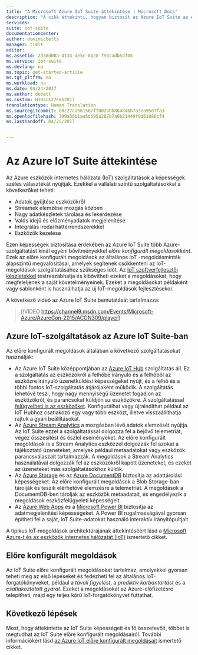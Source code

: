 ```yaml
---
title: "A Microsoft Azure IoT Suite áttekintése | Microsoft Docs"
description: "A cikk áttekinti, hogyan biztosít az Azure IoT Suite az eszközök internetes hálózatán alapuló, előre konfigurált megoldásokat adatok gyűjtéséhez, elemzéséhez és tárolásához, megjelenítések biztosításához, valamint a más rendszerekkel való integrációhoz."
services: 
suite: iot-suite
documentationcenter: 
author: dominicbetts
manager: timlt
editor: 
ms.assetid: 2d38d08a-4133-4e5c-8b28-f93cadb5df05
ms.service: iot-suite
ms.devlang: na
ms.topic: get-started-article
ms.tgt_pltfrm: na
ms.workload: na
ms.date: 04/24/2017
ms.author: dobett
ms.custom: H1Hack27Feb2017
translationtype: Human Translation
ms.sourcegitcommit: b0c27ca561567ff002bbb864846b7a3ea95d7fa3
ms.openlocfilehash: 309a36b1aa5db95a287b7a6b21449f9d61880cf4
ms.lasthandoff: 04/25/2017


---
```

# <a name="overview-of-azure-iot-suite"></a>Az Azure IoT Suite áttekintése

Az Azure eszközök internetes hálózata (IoT) szolgáltatások a képességek széles választékát nyújtják. Ezekkel a vállalati szintű szolgáltatásokkal a következőket teheti:

* Adatok gyűjtése eszközökről
* Streamek elemzése mozgás közben
* Nagy adatkészletek tárolása és lekérdezése
* Valós idejű és előzményadatok megjelenítése
* Integrálás irodai háttérrendszerekkel
* Eszközök kezelése

Ezen képességek biztosítása érdekében az Azure IoT Suite több Azure-szolgáltatást kínál egyéni bővítményekkel *előre konfigurált megoldásokként*. Ezek az előre konfigurált megoldások az általános IoT -megoldásminták alapszintű megvalósításai, amelyek segítenek csökkenteni az IoT-megoldások szolgáltatásához szükséges időt. Az [IoT szoftverfejlesztői készletekkel][lnk-sdks] testreszabhatja és kibővítheti ezeket a megoldásokat, hogy megfeleljenek a saját követelményeinek. Ezeket a megoldásokat példaként vagy sablonként is használhatja az új IoT-megoldások fejlesztésekor.

A következő videó az Azure IoT Suite bemutatását tartalmazza:

> [!VIDEO https://channel9.msdn.com/Events/Microsoft-Azure/AzureCon-2015/ACON309/player]
> 
> 

## <a name="azure-iot-services-in-azure-iot-suite"></a>Azure IoT-szolgáltatások az Azure IoT Suite-ban
Az előre konfigurált megoldások általában a következő szolgáltatásokat használják:

* Az Azure IoT Suite középpontjában az [Azure IoT Hub][lnk-iot-hub] szolgáltatás áll. Ez a szolgáltatás az eszközökről a felhőbe irányuló és a felhőből az eszközre irányuló üzenetküldési képességeket nyújt, és a felhő és a többi fontos IoT-szolgáltatás átjárójaként működik. A szolgáltatás lehetővé teszi, hogy nagy mennyiségű üzenetet fogadjon az eszközökről, és parancsokat küldjön az eszközökre. A szolgáltatással [felügyelheti is az eszközöket][lnk-device-management]. Konfigurálhat vagy újraindíthat például az IoT Hubhoz csatlakozó egy vagy több eszközt, illetve visszaállíthatja rajtuk a gyári beállításokat.
* Az [Azure Stream Analytics][lnk-asa] a mozgásban lévő adatok elemzését nyújtja. Az IoT Suite ezzel a szolgáltatással dolgozza fel a bejövő telemetriát, végez összesítést és észlel eseményeket. Az előre konfigurált megoldások is a Stream Analytics eszközzel dolgozzák fel azokat a tájékoztató üzeneteket, amelyek például metaadatokat vagy eszközök parancsválaszait tartalmazzák. A megoldások a Stream Analytics használatával dolgozzák fel az eszközökről kapott üzeneteket, és ezeket az üzeneteket más szolgáltatásokhoz küldik.
* Az [Azure Storage][lnk-azure-storage] és az [Azure DocumentDB][lnk-document-db] biztosítja az adattárolási képességeket. Az előre konfigurált megoldások a Blob Storage-ban tárolják és teszik elérhetővé elemzésre a telemetriát. A megoldások a DocumentDB-ben tárolják az eszközök metaadatait, és engedélyezik a megoldások eszközfelügyeleti képességeit.
* Az [Azure Web Apps][lnk-web-apps] és a [Microsoft Power BI][lnk-power-bi] biztosítja az adatmegjelenítési képességeket. A Power BI rugalmasságával gyorsan építheti fel a saját, IoT Suite-adatokat használó interaktív irányítópultjait.

A tipikus IoT-megoldások architektúrájának áttekintéséért lásd a [Microsoft Azure-t és az eszközök internetes hálózatát (IoT)][iot-suite-what-is-azure-iot] ismertető cikket.

## <a name="preconfigured-solutions"></a>Előre konfigurált megoldások

Az IoT Suite előre konfigurált megoldásokat tartalmaz, amelyekkel gyorsan teheti meg az első lépéseket és fedezheti fel az általános IoT-forgatókönyveket, például a *távoli figyelést*, a *prediktív karbantartást* és a *csatlakoztatott gyárat*. Ezeket a megoldásokat az Azure-előfizetésre telepítheti, majd egy teljes körű IoT-forgatókönyvet futtathat.

## <a name="next-steps"></a>Következő lépések

Most, hogy áttekintette az IoT Suite képességeit és fő összetevőit, többet is megtudhat az IoT Suite előre konfigurált megoldásairól. További információkért lásd [az Azure IoT előre konfigurált megoldásait][lnk-what-are-preconfig] ismertető cikket.

[lnk-sdks]: https://azure.microsoft.com/documentation/articles/iot-hub-sdks-summary/
[lnk-iot-hub]: https://azure.microsoft.com/documentation/services/iot-hub/
[lnk-asa]: https://azure.microsoft.com/documentation/services/stream-analytics/
[lnk-azure-storage]: https://azure.microsoft.com/documentation/services/storage/
[lnk-document-db]: https://azure.microsoft.com/documentation/services/documentdb/
[lnk-power-bi]: https://powerbi.microsoft.com/
[lnk-web-apps]: https://azure.microsoft.com/documentation/services/app-service/web/
[iot-suite-what-is-azure-iot]: iot-suite-what-is-azure-iot.md
[lnk-what-are-preconfig]: iot-suite-what-are-preconfigured-solutions.md
[lnk-device-management]: ../iot-hub/iot-hub-device-management-overview.md

